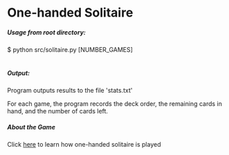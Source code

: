 # One-handed Solitaire
##### Usage from root directory: 
$ python src/solitaire.py [NUMBER_GAMES]
<br> <br>
##### Output:
Program outputs results to the file 'stats.txt'

For each game, the program records the deck order, the remaining cards in hand, and the number of cards left.

##### About the Game
Click [here](https://en.wikipedia.org/wiki/One-handed_solitaire) to learn how one-handed solitaire is played